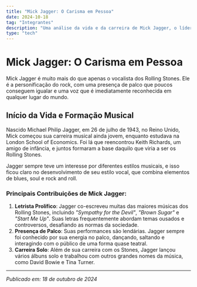 ```yaml
---
title: "Mick Jagger: O Carisma em Pessoa"
date: 2024-10-18
tag: "Integrantes"
description: "Uma análise da vida e da carreira de Mick Jagger, o líder carismático e vocalista dos Rolling Stones."
type: "tech"
---
```


# Mick Jagger: O Carisma em Pessoa

Mick Jagger é muito mais do que apenas o vocalista dos Rolling Stones. Ele é a personificação do rock, com uma presença de palco que poucos conseguem igualar e uma voz que é imediatamente reconhecida em qualquer lugar do mundo.

## Início da Vida e Formação Musical
Nascido Michael Philip Jagger, em 26 de julho de 1943, no Reino Unido, Mick começou sua carreira musical ainda jovem, enquanto estudava na London School of Economics. Foi lá que reencontrou Keith Richards, um amigo de infância, e juntos formaram a base daquilo que viria a ser os Rolling Stones. 

Jagger sempre teve um interesse por diferentes estilos musicais, e isso ficou claro no desenvolvimento de seu estilo vocal, que combina elementos de blues, soul e rock and roll.

### Principais Contribuições de Mick Jagger:
1. **Letrista Prolífico**: Jagger co-escreveu muitas das maiores músicas dos Rolling Stones, incluindo *"Sympathy for the Devil"*, *"Brown Sugar"* e *"Start Me Up"*. Suas letras frequentemente abordam temas ousados e controversos, desafiando as normas da sociedade.
2. **Presença de Palco**: Suas performances são lendárias. Jagger sempre foi conhecido por sua energia no palco, dançando, saltando e interagindo com o público de uma forma quase teatral.
3. **Carreira Solo**: Além de sua carreira com os Stones, Jagger lançou vários álbuns solo e trabalhou com outros grandes nomes da música, como David Bowie e Tina Turner.

---

_Publicado em: 18 de outubro de 2024_
